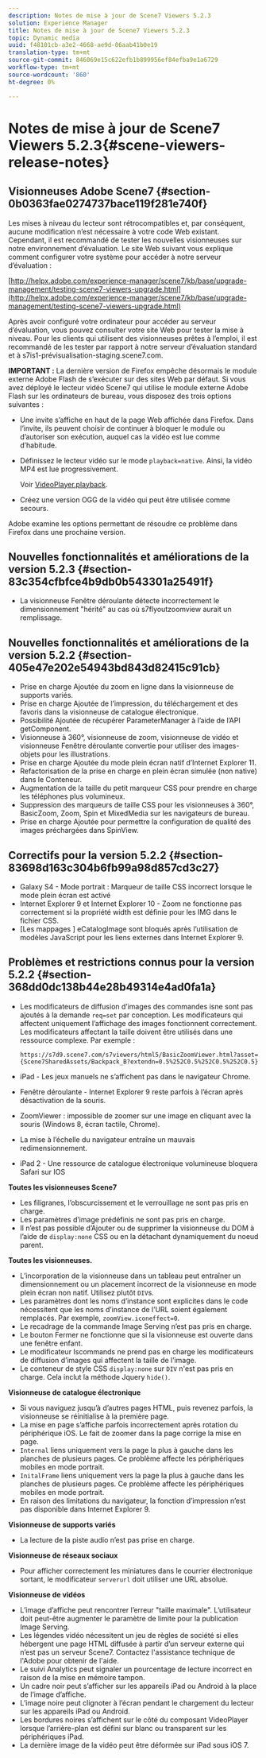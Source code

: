 ```yaml
---
description: Notes de mise à jour de Scene7 Viewers 5.2.3
solution: Experience Manager
title: Notes de mise à jour de Scene7 Viewers 5.2.3
topic: Dynamic media
uuid: f48101cb-a3e2-4668-ae9d-06aab41b0e19
translation-type: tm+mt
source-git-commit: 846069e15c622efb1b899956ef84efba9e1a6729
workflow-type: tm+mt
source-wordcount: '860'
ht-degree: 0%

---
```



# Notes de mise à jour de Scene7 Viewers 5.2.3{#scene-viewers-release-notes}

## Visionneuses Adobe Scene7 {#section-0b0363fae0274737bace119f281e740f}

Les mises à niveau du lecteur sont rétrocompatibles et, par conséquent, aucune modification n’est nécessaire à votre code Web existant. Cependant, il est recommandé de tester les nouvelles visionneuses sur notre environnement d’évaluation. Le site Web suivant vous explique comment configurer votre système pour accéder à notre serveur d’évaluation :

[http://helpx.adobe.com/experience-manager/scene7/kb/base/upgrade-management/testing-scene7-viewers-upgrade.html](http://helpx.adobe.com/experience-manager/scene7/kb/base/upgrade-management/testing-scene7-viewers-upgrade.html)

Après avoir configuré votre ordinateur pour accéder au serveur d’évaluation, vous pouvez consulter votre site Web pour tester la mise à niveau. Pour les clients qui utilisent des visionneuses prêtes à l’emploi, il est recommandé de les tester par rapport à notre serveur d’évaluation standard et à s7is1-prévisualisation-staging.scene7.com.

**IMPORTANT :** La dernière version de Firefox empêche désormais le module externe Adobe Flash de s’exécuter sur des sites Web par défaut. Si vous avez déployé le lecteur vidéo Scene7 qui utilise le module externe Adobe Flash sur les ordinateurs de bureau, vous disposez des trois options suivantes :

* Une invite s’affiche en haut de la page Web affichée dans Firefox. Dans l’invite, ils peuvent choisir de continuer à bloquer le module ou d’autoriser son exécution, auquel cas la vidéo est lue comme d’habitude.
* Définissez le lecteur vidéo sur le mode `playback=native`. Ainsi, la vidéo MP4 est lue progressivement.

   Voir [VideoPlayer.playback](../../c-html5-s7-aem-asset-viewers/c-html5-video-reference/c-html5-video-cmdref/r-html5-video-viewer-conf-attrib-videoplayer-playback.md#reference-13ec45db4cd4443b842f310153623221).

* Créez une version OGG de la vidéo qui peut être utilisée comme secours.

Adobe examine les options permettant de résoudre ce problème dans Firefox dans une prochaine version.

## Nouvelles fonctionnalités et améliorations de la version 5.2.3 {#section-83c354cfbfce4b9db0b543301a25491f}

* La visionneuse Fenêtre déroulante détecte incorrectement le dimensionnement &quot;hérité&quot; au cas où s7flyoutzoomview aurait un remplissage.

## Nouvelles fonctionnalités et améliorations de la version 5.2.2 {#section-405e47e202e54943bd843d82415c91cb}

* Prise en charge Ajoutée du zoom en ligne dans la visionneuse de supports variés.
* Prise en charge Ajoutée de l’impression, du téléchargement et des favoris dans la visionneuse de catalogue électronique.
* Possibilité Ajoutée de récupérer ParameterManager à l’aide de l’API getComponent.
* Visionneuse à 360°, visionneuse de zoom, visionneuse de vidéo et visionneuse Fenêtre déroulante convertie pour utiliser des images-objets pour les illustrations.
* Prise en charge Ajoutée du mode plein écran natif d’Internet Explorer 11.
* Refactorisation de la prise en charge en plein écran simulée (non native) dans le Conteneur.
* Augmentation de la taille du petit marqueur CSS pour prendre en charge les téléphones plus volumineux.
* Suppression des marqueurs de taille CSS pour les visionneuses à 360°, BasicZoom, Zoom, Spin et MixedMedia sur les navigateurs de bureau.
* Prise en charge Ajoutée pour permettre la configuration de qualité des images préchargées dans SpinView.

## Correctifs pour la version 5.2.2 {#section-83698d163c304b6fb99a98d857cd3c27}

* Galaxy S4 - Mode portrait : Marqueur de taille CSS incorrect lorsque le mode plein écran est activé
* Internet Explorer 9 et Internet Explorer 10 - Zoom ne fonctionne pas correctement si la propriété width est définie pour les IMG dans le fichier CSS.
* [Les mappages ] eCatalogImage sont bloqués après l’utilisation de modèles JavaScript pour les liens externes dans Internet Explorer 9.

## Problèmes et restrictions connus pour la version 5.2.2 {#section-368dd0dc138b44e28b49314e4ad0fa1a}

* Les modificateurs de diffusion d’images des commandes isne sont pas ajoutés à la demande `req=set` par conception. Les modificateurs qui affectent uniquement l’affichage des images fonctionnent correctement. Les modificateurs affectant la taille doivent être utilisés dans une ressource complexe. Par exemple :

   ```
   https://s7d9.scene7.com/s7viewers/html5/BasicZoomViewer.html?asset= {Scene7SharedAssets/Backpack_B?extendn=0.5%252C0.5%252C0.5%252C0.5}
   ```

* iPad - Les jeux manuels ne s’affichent pas dans le navigateur Chrome.
* Fenêtre déroulante - Internet Explorer 9 reste parfois à l’écran après désactivation de la souris.
* ZoomViewer : impossible de zoomer sur une image en cliquant avec la souris (Windows 8, écran tactile, Chrome).
* La mise à l’échelle du navigateur entraîne un mauvais redimensionnement.
* iPad 2 - Une ressource de catalogue électronique volumineuse bloquera Safari sur IOS

**Toutes les visionneuses Scene7**

* Les filigranes, l’obscurcissement et le verrouillage ne sont pas pris en charge.
* Les paramètres d’image prédéfinis ne sont pas pris en charge.
* Il n’est pas possible d’Ajouter ou de supprimer la visionneuse du DOM à l’aide de `display:none` CSS ou en la détachant dynamiquement du noeud parent.

**Toutes les visionneuses.**

* L’incorporation de la visionneuse dans un tableau peut entraîner un dimensionnement ou un placement incorrect de la visionneuse en mode plein écran non natif. Utilisez plutôt `DIV`s.
* Les paramètres dont les noms d’instance sont explicites dans le code nécessitent que les noms d’instance de l’URL soient également remplacés. Par exemple, `zoomView.iconeffect=0`.
* Le recadrage de la commande Image Serving n’est pas pris en charge.
* Le bouton Fermer ne fonctionne que si la visionneuse est ouverte dans une fenêtre enfant.
* Le modificateur Iscommands ne prend pas en charge les modificateurs de diffusion d’images qui affectent la taille de l’image.
* Le conteneur de style CSS `display:none` sur `DIV` n&#39;est pas pris en charge. Cela inclut la méthode Jquery `hide()`.

**Visionneuse de catalogue électronique**

* Si vous naviguez jusqu’à d’autres pages HTML, puis revenez parfois, la visionneuse se réinitialise à la première page.
* La mise en page s’affiche parfois incorrectement après rotation du périphérique iOS. Le fait de zoomer dans la page corrige la mise en page.
* `Internal` liens uniquement vers la page la plus à gauche dans les planches de plusieurs pages. Ce problème affecte les périphériques mobiles en mode portrait.
* `InitalFrame` liens uniquement vers la page la plus à gauche dans les planches de plusieurs pages. Ce problème affecte les périphériques mobiles en mode portrait.
* En raison des limitations du navigateur, la fonction d’impression n’est pas disponible dans Internet Explorer 9.

**Visionneuse de supports variés**

* La lecture de la piste audio n’est pas prise en charge.

**Visionneuse de réseaux sociaux**

* Pour afficher correctement les miniatures dans le courrier électronique sortant, le modificateur `serverurl` doit utiliser une URL absolue.

**Visionneuse de vidéos**

* L’image d’affiche peut rencontrer l’erreur &quot;taille maximale&quot;. L’utilisateur doit peut-être augmenter le paramètre de limite pour la publication Image Serving.
* Les légendes vidéo nécessitent un jeu de règles de société si elles hébergent une page HTML diffusée à partir d’un serveur externe qui n’est pas un serveur Scene7. Contactez l&#39;assistance technique de l&#39;Adobe pour obtenir de l&#39;aide.
* Le suivi Analytics peut signaler un pourcentage de lecture incorrect en raison de la mise en mémoire tampon.
* Un cadre noir peut s’afficher sur les appareils iPad ou Android à la place de l’image d’affiche.
* L’image noire peut clignoter à l’écran pendant le chargement du lecteur sur les appareils iPad ou Android.
* Les bordures noires s’affichent sur le côté du composant VideoPlayer lorsque l’arrière-plan est défini sur blanc ou transparent sur les périphériques iPad.
* La dernière image de la vidéo peut être déformée sur iPad sous iOS 7.

